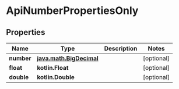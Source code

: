 
# ApiNumberPropertiesOnly

## Properties
| Name | Type | Description | Notes |
| ------------ | ------------- | ------------- | ------------- |
| **number** | [**java.math.BigDecimal**](java.math.BigDecimal.md) |  |  [optional] |
| **float** | **kotlin.Float** |  |  [optional] |
| **double** | **kotlin.Double** |  |  [optional] |



